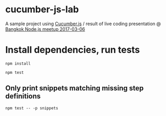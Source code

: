 # cucumber-js-lab
A sample project using [Cucumber.js](https://github.com/cucumber/cucumber-js) / result of live coding presentation @ [Bangkok Node.js meetup 2017-03-06](https://www.meetup.com/Bangkok-Node-js/events/237341785/)

# Install dependencies, run tests
`npm install`

`npm test`

## Only print snippets matching missing step definitions
`npm test -- -p snippets`
